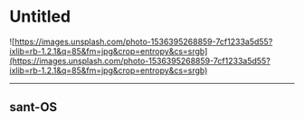 # Untitled

![https://images.unsplash.com/photo-1536395268859-7cf1233a5d55?ixlib=rb-1.2.1&q=85&fm=jpg&crop=entropy&cs=srgb](https://images.unsplash.com/photo-1536395268859-7cf1233a5d55?ixlib=rb-1.2.1&q=85&fm=jpg&crop=entropy&cs=srgb)

---

## sant-OS